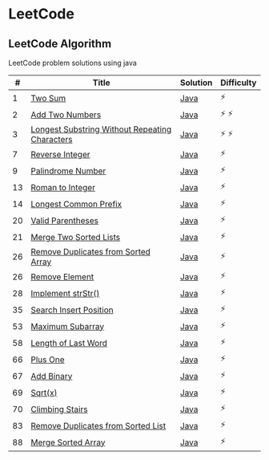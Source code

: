 # LeetCode

## LeetCode Algorithm

LeetCode problem solutions using java

| #  | Title                                                                                                                           | Solution                                                                                | Difficulty  |
|----|---------------------------------------------------------------------------------------------------------------------------------|-----------------------------------------------------------------------------------------|-------------|
| 1  | [Two Sum](https://leetcode.com/problems/two-sum/)                                                                               | [Java](./Algorithms/TwoSum/TwoSum.java)                                                 | :zap:       |
| 2  | [Add Two Numbers](https://leetcode.com/problems/add-two-numbers/)                                                               | [Java](./Algorithms/AddTwoNumbers/AddTwoNumbers.java)                                   | :zap: :zap: |
| 3  | [Longest Substring Without Repeating Characters](https://leetcode.com/problems/longest-substring-without-repeating-characters/) | [Java](./Algorithms/LongestSubstring/LongestSubstringWithoutRepeating.java)             | :zap: :zap: |
| 7  | [Reverse Integer](https://leetcode.com/problems/reverse-integer/)                                                               | [Java](./Algorithms/ReverseInteger/ReverseInteger.java)                                 | :zap:       |
| 9  | [Palindrome Number](https://leetcode.com/problems/palindrome-number/)                                                           | [Java](./Algorithms/PalindromeNumber/PalindromeNumber.java)                             | :zap:       |
| 13 | [Roman to Integer](https://leetcode.com/problems/roman-to-integer/)                                                             | [Java](./Algorithms/RomanToInteger/RomanToInteger.java)                                 | :zap:       |
| 14 | [Longest Common Prefix](https://leetcode.com/problems/longest-common-prefix/)                                                   | [Java](./Algorithms/LongestCommonPrefix/LongestCommonPrefix.java)                       | :zap:       |
| 20 | [Valid Parentheses](https://leetcode.com/problems/valid-parentheses/)                                                           | [Java](./Algorithms/ValidParenthesis/ValidParenthesis.java)                             | :zap:       |
| 21 | [Merge Two Sorted Lists](https://leetcode.com/problems/merge-two-sorted-lists/)                                                 | [Java](./Algorithms/MergeSortedLists/MergeSortedLists.java)                             | :zap:       |
| 26 | [Remove Duplicates from Sorted Array](https://leetcode.com/problems/remove-duplicates-from-sorted-array/)                       | [Java](./Algorithms/RemoveDuplicatesFromArray/RemoveDuplicatesFromArray.java)           | :zap:       |
| 26 | [Remove Element](https://leetcode.com/problems/remove-element/)                                                                 | [Java](./Algorithms/RemoveElement/RemoveElement.java)                                   | :zap:       |
| 28 | [Implement strStr()](https://leetcode.com/problems/implement-strstr/)                                                           | [Java](./Algorithms/ImplementStr/ImplementStr.java)                                     | :zap:       |
| 35 | [Search Insert Position](https://leetcode.com/problems/search-insert-position/)                                                 | [Java](./Algorithms/SearchInsertPosition/SearchInsertPosition.java)                     | :zap:       |
| 53 | [Maximum Subarray](https://leetcode.com/problems/maximum-subarray/)                                                             | [Java](./Algorithms/MaximumSubarray/MaximumSubarray.java)                               | :zap:       |
| 58 | [Length of Last Word](https://leetcode.com/problems/length-of-last-word/)                                                       | [Java](./Algorithms/LengthOfLastWord/LengthOfLastWord.java)                             | :zap:       |
| 66 | [Plus One](https://leetcode.com/problems/plus-one/)                                                                             | [Java](./Algorithms/PlusOne/PlusOne.java)                                               | :zap:       |
| 67 | [Add Binary](https://leetcode.com/problems/add-binary/)                                                                         | [Java](./Algorithms/AddBinary/AddBinary.java)                                           | :zap:       |
| 69 | [Sqrt(x)](https://leetcode.com/problems/sqrtx/)                                                                                 | [Java](./Algorithms/Sqrt/Sqrt.java)                                                     | :zap:       |
| 70 | [Climbing Stairs](https://leetcode.com/problems/climbing-stairs/)                                                               | [Java](./Algorithms/ClimbingStairs/ClimbingStairs.java)                                 | :zap:       |
| 83 | [Remove Duplicates from Sorted List](https://leetcode.com/problems/remove-duplicates-from-sorted-list/)                         | [Java](./Algorithms/RemoveDuplicatesfromSortedList/RemoveDuplicatesfromSortedList.java) | :zap:       |
| 88 | [Merge Sorted Array](https://leetcode.com/problems/merge-sorted-array/)                                                         | [Java](./Algorithms/MergeSortedArray/MergeSortedArray.java)                             | :zap:       |
